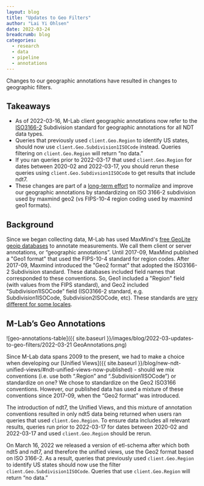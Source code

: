 ```yaml
---
layout: blog
title: "Updates to Geo Filters"
author: "Lai Yi Ohlsen"
date: 2022-03-24
breadcrumb: blog
categories:
  - research
  - data
  - pipeline
  - annotations
---
```


Changes to our geographic annotations have resulted in changes to geographic filters. <!--more-->



## Takeaways 

* As of 2022-03-16, M-Lab client geographic annotations now refer to the [ISO3166-2](https://en.wikipedia.org/wiki/ISO_3166-2) Subdivision standard for geographic annotations for all NDT data types. 
* Queries that previously used `client.Geo.Region` to identify US states, should now use `client.Geo.Subdivision1ISOCode` instead.
Queries filtering on `client.Geo.Region` will return “no data.” 
* If you ran queries prior to 2022-03-17 that used `client.Geo.Region` for dates between 2020-02 and 2022-03-17, you should rerun these queries using `client.Geo.Subdivsion1ISOCode` to get results that include ndt7.
* These changes are part of a [long-term effort](https://www.measurementlab.net/blog/evolution-of-annotations/#evolution-of-m-lab's-geographic-and-network-annotations) to normalize and improve our geographic annotations by standardizing on ISO 3166-2 subdivision used by maxmind geo2 (vs FIPS-10-4 region coding used by maxmind geo1 formats). 


## Background 
Since we began collecting data, M-Lab has used MaxMind's [free GeoLite geoip databases](https://dev.maxmind.com/geoip/geolite2-free-geolocation-data?lang=en) to annotate measurements. We call them client or server annotations, or “geographic annotations”. Until 2017-09, MaxMind published a "Geo1 format" that used the FIPS-10-4 standard for region codes. After 2017-09, Maxmind introduced the "Geo2 format" that adopted the ISO3166-2 Subdivision standard. These databases included field names that corresponded to these conventions. So, Geo1 included a "Region" field (with values from the FIPS standard), and Geo2 included "Subdivision1ISOCode” field (ISO3166-2 standard, e.g. Subdivision1ISOCode, Subdivision2ISOCode, etc). These standards are [very different for some locales](https://github.com/m-lab/annotation-service/blob/master/data/fips-iso-map.csv).


## M-Lab’s Geo Annotations

![geo-annotations-table]({{ site.baseurl }}/images/blog/2022-03-updates-to-geo-filters/2022-03-21 GeoAnnotations.png)

Since M-Lab data spans 2009 to the present, we had to make a choice when developing our [Unified Views]({{ site.baseurl }}/blog/new-ndt-unified-views/#ndt-unified-views-now-published) - should we mix conventions (i.e. use both “.Region” and “.Subdivision1ISOCode”) or standardize on one? We chose to standardize on the Geo2 ISO3166 conventions. However, our published data has used a mixture of these conventions since 2017-09, when the “Geo2 format” was introduced. 

The introduction of ndt7, the Unified Views, and this mixture of annotation conventions resulted in only ndt5 data being returned when users ran queries that used `client.Geo.Region`. To ensure data includes all relevant results, queries run prior to 2022-03-17 for dates between 2020-02 and 2022-03-17 and used `client.Geo.Region` should be rerun.

On March 16, 2022 we released a version of etl-schema after which both ndt5 and ndt7, and therefore the unified views, use the Geo2 format based on ISO 3166-2. As a result, queries that previously used `client.Geo.Region` to identify US states should now use the filter `client.Geo.Subdivision1ISOCode`. Queries that use `client.Geo.Region` will return “no data.” 
